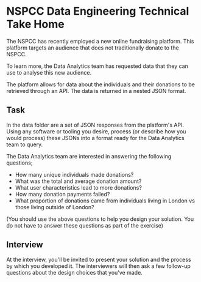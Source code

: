 # NSPCC Data Engineering Technical Take Home 

The NSPCC has recently employed a new online fundraising platform. This platform targets an audience that does not traditionally donate to the NSPCC.

To learn more, the Data Analytics team has requested data that they can use to analyse this new audience. 

The platform allows for data about the individuals and their donations to be retrieved through an API. The data is returned in a nested JSON format. 

## Task 

In the data folder are a set of JSON responses from the platform's API. Using any software or tooling you desire, process (or describe how you would process) these JSONs into a format ready for the Data Analytics team to query. 

The Data Analytics team are interested in answering the following questions; 

* How many unique individuals made donations?
* What was the total and average donation amount?
* What user characteristics lead to more donations? 
* How many donation payments failed?
* What proportion of donations came from individuals living in London vs those living outside of London?

(You should use the above questions to help you design your solution. You do not have to answer these questions as part of the exercise)


## Interview 

At the interview, you'll be invited to present your solution and the process by which you developed it. The interviewers will then ask a few follow-up questions about the design choices that you've made. 
